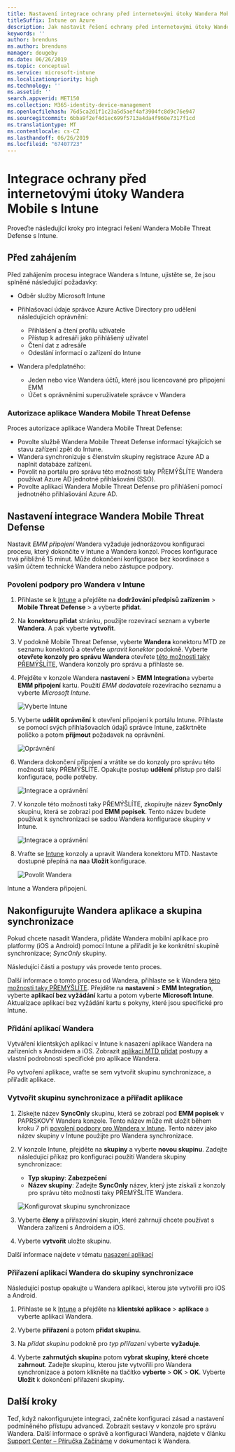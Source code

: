 ```yaml
---
title: Nastavení integrace ochrany před internetovými útoky Wandera Mobile s Intune
titleSuffix: Intune on Azure
description: Jak nastavit řešení ochrany před internetovými útoky Wandera mobilní zařízení pomocí Microsoft Intune pro řízení přístupu mobilních zařízení k firemním prostředkům.
keywords: ''
author: brenduns
ms.author: brenduns
manager: dougeby
ms.date: 06/26/2019
ms.topic: conceptual
ms.service: microsoft-intune
ms.localizationpriority: high
ms.technology: ''
ms.assetid: ''
search.appverid: MET150
ms.collection: M365-identity-device-management
ms.openlocfilehash: 76d5ca2d1f1c23a5d5aef4af3904fc8d9c76e947
ms.sourcegitcommit: 6bba9f2ef4d1ec699f5713a4da4f960e7317f1cd
ms.translationtype: MT
ms.contentlocale: cs-CZ
ms.lasthandoff: 06/26/2019
ms.locfileid: "67407723"
---
```

# <a name="integrate-wandera-mobile-threat-protection-with-intune"></a>Integrace ochrany před internetovými útoky Wandera Mobile s Intune  

Proveďte následující kroky pro integraci řešení Wandera Mobile Threat Defense s Intune.  

## <a name="before-you-begin"></a>Před zahájením  

Před zahájením procesu integrace Wandera s Intune, ujistěte se, že jsou splněné následující požadavky:
- Odběr služby Microsoft Intune  
- Přihlašovací údaje správce Azure Active Directory pro udělení následujících oprávnění:  
  - Přihlášení a čtení profilu uživatele  
  - Přístup k adresáři jako přihlášený uživatel  
  - Čtení dat z adresáře  
  - Odeslání informací o zařízení do Intune  

- Wandera předplatného:
  - Jeden nebo více Wandera účtů, které jsou licencované pro připojení EMM  
  - Účet s oprávněními superuživatele správce v Wandera  
 
### <a name="wandera-mobile-threat-defense-app-authorization"></a>Autorizace aplikace Wandera Mobile Threat Defense  

Proces autorizace aplikace Wandera Mobile Threat Defense:  
- Povolte službě Wandera Mobile Threat Defense informací týkajících se stavu zařízení zpět do Intune.  
- Wandera synchronizuje s členstvím skupiny registrace Azure AD a naplnit databáze zařízení.  
- Povolit na portálu pro správu této možnosti taky PŘEMÝŠLÍTE Wandera používat Azure AD jednotné přihlašování (SSO).  
- Povolte aplikaci Wandera Mobile Threat Defense pro přihlášení pomocí jednotného přihlašování Azure AD.  


## <a name="set-up-wandera-mobile-threat-defense-integration"></a>Nastavení integrace Wandera Mobile Threat Defense  
Nastavit *EMM připojení* Wandera vyžaduje jednorázovou konfiguraci procesu, který dokončíte v Intune a Wandera konzol. Proces konfigurace trvá přibližně 15 minut. Může dokončení konfigurace bez koordinace s vaším účtem technické Wandera nebo zástupce podpory.  

### <a name="enable-support-for-wandera-in-intune"></a>Povolení podpory pro Wandera v Intune
1. Přihlaste se k [Intune](https://go.microsoft.com/fwlink/?linkid=2090973) a přejděte na **dodržování předpisů zařízením** > **Mobile Threat Defense** > a vyberte **přidat**.

2. Na **konektoru přidat** stránku, použijte rozevírací seznam a vyberte **Wandera**. A pak vyberte **vytvořit**.  

3. V podokně Mobile Threat Defense, vyberte **Wandera** konektoru MTD ze seznamu konektorů a otevřete *upravit konektor* podokně. Vyberte **otevřete konzoly pro správu Wandera** otevřete [této možnosti taky PŘEMÝŠLÍTE](https://radar.wandera.com/login), Wandera konzoly pro správu a přihlaste se. 

4. Přejděte v konzole Wandera **nastavení** > **EMM Integration**a vyberte **EMM připojení** kartu. Použití *EMM dodavatele* rozevíracího seznamu a vyberte *Microsoft Intune*.

   ![Vyberte Intune](media/wandera-mtd-connector-integration/set-up-intune-in-radar.png)

5. Vyberte **udělit oprávnění** k otevření připojení k portálu Intune. Přihlaste se pomocí svých přihlašovacích údajů správce Intune, zaškrtněte políčko a potom **přijmout** požadavek na oprávnění.  

   ![Oprávnění](media/wandera-mtd-connector-integration/permissions.png) 

6. Wandera dokončení připojení a vrátíte se do konzoly pro správu této možnosti taky PŘEMÝŠLÍTE. Opakujte postup **udělení** přístup pro další konfigurace, podle potřeby.  

   ![Integrace a oprávnění](media/wandera-mtd-connector-integration/integrations-and-permissions.png) 

7. V konzole této možnosti taky PŘEMÝŠLÍTE, zkopírujte název **SyncOnly** skupinu, která se zobrazí pod **EMM popisek**. Tento název budete používat k synchronizaci se sadou Wandera konfigurace skupiny v Intune.

   ![Integrace a oprávnění](media/wandera-mtd-connector-integration/sync-group-name.png) 

8. Vraťte se [Intune](https://go.microsoft.com/fwlink/?linkid=2090973) konzoly a upravit Wandera konektoru MTD. Nastavte dostupné přepíná na **na**a **Uložit** konfigurace.  

   ![Povolit Wandera](media/wandera-mtd-connector-integration/enable-wandera.png) 

Intune a Wandera připojení.  

## <a name="configure-the-wandera-applications-and-synchronization-group"></a>Nakonfigurujte Wandera aplikace a skupina synchronizace  
Pokud chcete nasadit Wandera, přidáte Wandera mobilní aplikace pro platformy (iOS a Android) pomocí Intune a přiřadit je ke konkrétní skupině synchronizace; *SyncOnly* skupiny. 

Následující části a postupy vás provede tento proces.

Další informace o tomto procesu od Wandera, přihlaste se k Wandera [této možnosti taky PŘEMÝŠLÍTE](https://radar.wandera.com/login). Přejděte na **nastavení** > **EMM Integration**, vyberte **aplikací bez vyžádání** kartu a potom vyberte **Microsoft Intune**. Aktualizace aplikací bez vyžádání kartu s pokyny, které jsou specifické pro Intune.  

### <a name="add-the-wandera-apps"></a>Přidání aplikací Wandera  
Vytváření klientských aplikací v Intune k nasazení aplikace Wandera na zařízeních s Androidem a iOS. Zobrazit [aplikací MTD přidat](mtd-apps-ios-app-configuration-policy-add-assign.md) postupy a vlastní podrobnosti specifické pro aplikace Wandera.  

Po vytvoření aplikace, vraťte se sem vytvořit skupinu synchronizace, a přiřadit aplikace.  


### <a name="create-the-synchronization-group-and-assign-the-apps"></a>Vytvořit skupinu synchronizace a přiřadit aplikace

1. Získejte název **SyncOnly** skupinu, která se zobrazí pod **EMM popisek** v PAPRSKOVÝ Wandera konzole. Tento název může mít uložit během kroku 7 při [povolení podpory pro Wandera v Intune](#enable-support-for-wandera-in-intune). Tento název jako název skupiny v Intune použijte pro Wandera synchronizace.  

2. V konzole Intune, přejděte na **skupiny** a vyberte **novou skupinu**. Zadejte následující příkaz pro konfiguraci použití Wandera skupiny synchronizace:
   - **Typ skupiny**: **Zabezpečení**
   - **Název skupiny**: Zadejte **SyncOnly** název, který jste získali z konzoly pro správu této možnosti taky PŘEMÝŠLÍTE Wandera.

   ![Konfigurovat skupinu synchronizace](media/wandera-mtd-connector-integration/configure-sync-group.png)

3. Vyberte **členy** a přiřazování skupin, které zahrnují chcete používat s Wandera zařízení s Androidem a iOS.

4. Vyberte **vytvořit** uložte skupinu.

Další informace najdete v tématu [nasazení aplikací](apps-deploy.md)

### <a name="assign-the-wandera-apps-to-the-synchronization-group"></a>Přiřazení aplikací Wandera do skupiny synchronizace  
Následující postup opakujte u Wandera aplikaci, kterou jste vytvořili pro iOS a Android.

1. Přihlaste se k [Intune](https://go.microsoft.com/fwlink/?linkid=2090973) a přejděte na **klientské aplikace** > **aplikace** a vyberte aplikaci Wandera.  

2. Vyberte **přiřazení** a potom **přidat skupinu**.  

3. Na *přidat skupinu* podokně pro *typ přiřazení* vyberte **vyžaduje**.

4. Vyberte **zahrnutých skupin**a potom **vybrat skupiny, které chcete zahrnout**. Zadejte skupinu, kterou jste vytvořili pro Wandera synchronizace a potom klikněte na tlačítko **vyberte** > **OK** > **OK**. Vyberte **Uložit** k dokončení přiřazení skupiny.  
 

## <a name="next-steps"></a>Další kroky  
Teď, když nakonfigurujete integraci, začněte konfiguraci zásad a nastavení podmíněného přístupu advanced. Zobrazit sestavy v konzole pro správu Wandera. Další informace o správě a konfiguraci Wandera, najdete v článku [Support Center – Příručka Začínáme](https://radar.wandera.com/?return_to=https://wandera.force.com/Customer/s/getting-started) v dokumentaci k Wandera.  
 